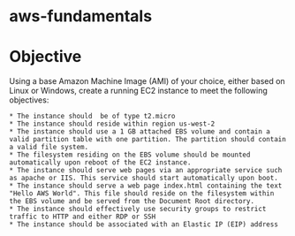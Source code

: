 # aws-fundamentals


# Objective

Using a base Amazon Machine Image (AMI) of your choice, either based on Linux or Windows, create a running EC2 instance to meet the following objectives:

    * The instance should  be of type t2.micro
    * The instance should reside within region us-west-2
    * The instance should use a 1 GB attached EBS volume and contain a valid partition table with one partition. The partition should contain a valid file system.
    * The filesystem residing on the EBS volume should be mounted automatically upon reboot of the EC2 instance.
    * The instance should serve web pages via an appropriate service such as apache or IIS. This service should start automatically upon boot.
    * The instance should serve a web page index.html containing the text "Hello AWS World". This file should reside on the filesystem within the EBS volume and be served from the Document Root directory. 
    * The instance should effectively use security groups to restrict traffic to HTTP and either RDP or SSH
    * The instance should be associated with an Elastic IP (EIP) address 
